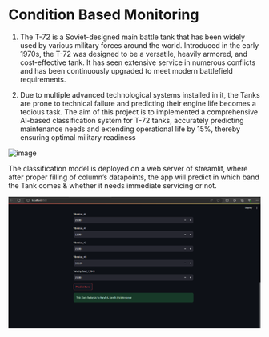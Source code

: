 # Condition Based Monitoring

1. The T-72 is a Soviet-designed main battle tank that has been widely used by various military
forces around the world. Introduced in the early 1970s, the T-72 was designed to be a
versatile, heavily armored, and cost-effective tank. It has seen extensive service in numerous
conflicts and has been continuously upgraded to meet modern battlefield requirements.

2. Due to multiple advanced technological systems installed in it, the Tanks are prone to
technical failure and predicting their engine life becomes a tedious task. The aim of this
project is to implemented a comprehensive Al-based classification system for T-72 tanks,
accurately predicting maintenance needs and extending operational life by 15%, thereby
ensuring optimal military readiness


![image](https://github.com/user-attachments/assets/20b8af40-81a0-495b-9cbb-1f1997c40aad)

The classification model is deployed on a web server of streamlit, where after proper filling of column’s datapoints, 
the app will predict in which band the Tank comes & whether it needs immediate servicing or not.

 <img src = "Screenshot 2024-07-31 100949.png">
